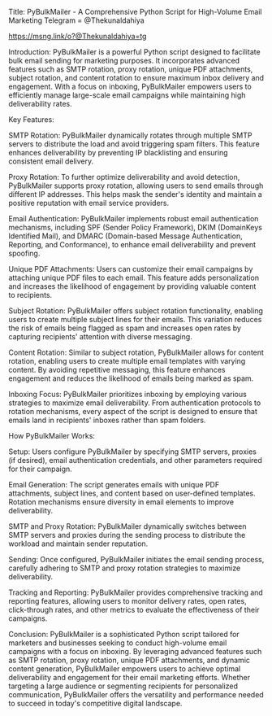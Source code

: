 
Title: PyBulkMailer - A Comprehensive Python Script for High-Volume Email Marketing
Telegram = @Thekunaldahiya

https://msng.link/o?@Thekunaldahiya=tg


Introduction:
PyBulkMailer is a powerful Python script designed to facilitate bulk email sending for marketing purposes. It incorporates advanced features such as SMTP rotation, proxy rotation, unique PDF attachments, subject rotation, and content rotation to ensure maximum inbox delivery and engagement. With a focus on inboxing, PyBulkMailer empowers users to efficiently manage large-scale email campaigns while maintaining high deliverability rates.

Key Features:

SMTP Rotation:
PyBulkMailer dynamically rotates through multiple SMTP servers to distribute the load and avoid triggering spam filters. This feature enhances deliverability by preventing IP blacklisting and ensuring consistent email delivery.

Proxy Rotation:
To further optimize deliverability and avoid detection, PyBulkMailer supports proxy rotation, allowing users to send emails through different IP addresses. This helps mask the sender's identity and maintain a positive reputation with email service providers.

Email Authentication:
PyBulkMailer implements robust email authentication mechanisms, including SPF (Sender Policy Framework), DKIM (DomainKeys Identified Mail), and DMARC (Domain-based Message Authentication, Reporting, and Conformance), to enhance email deliverability and prevent spoofing.

Unique PDF Attachments:
Users can customize their email campaigns by attaching unique PDF files to each email. This feature adds personalization and increases the likelihood of engagement by providing valuable content to recipients.

Subject Rotation:
PyBulkMailer offers subject rotation functionality, enabling users to create multiple subject lines for their emails. This variation reduces the risk of emails being flagged as spam and increases open rates by capturing recipients' attention with diverse messaging.

Content Rotation:
Similar to subject rotation, PyBulkMailer allows for content rotation, enabling users to create multiple email templates with varying content. By avoiding repetitive messaging, this feature enhances engagement and reduces the likelihood of emails being marked as spam.

Inboxing Focus:
PyBulkMailer prioritizes inboxing by employing various strategies to maximize email deliverability. From authentication protocols to rotation mechanisms, every aspect of the script is designed to ensure that emails land in recipients' inboxes rather than spam folders.

How PyBulkMailer Works:

Setup:
Users configure PyBulkMailer by specifying SMTP servers, proxies (if desired), email authentication credentials, and other parameters required for their campaign.

Email Generation:
The script generates emails with unique PDF attachments, subject lines, and content based on user-defined templates. Rotation mechanisms ensure diversity in email elements to improve deliverability.

SMTP and Proxy Rotation:
PyBulkMailer dynamically switches between SMTP servers and proxies during the sending process to distribute the workload and maintain sender reputation.

Sending:
Once configured, PyBulkMailer initiates the email sending process, carefully adhering to SMTP and proxy rotation strategies to maximize deliverability.

Tracking and Reporting:
PyBulkMailer provides comprehensive tracking and reporting features, allowing users to monitor delivery rates, open rates, click-through rates, and other metrics to evaluate the effectiveness of their campaigns.

Conclusion:
PyBulkMailer is a sophisticated Python script tailored for marketers and businesses seeking to conduct high-volume email campaigns with a focus on inboxing. By leveraging advanced features such as SMTP rotation, proxy rotation, unique PDF attachments, and dynamic content generation, PyBulkMailer empowers users to achieve optimal deliverability and engagement for their email marketing efforts. Whether targeting a large audience or segmenting recipients for personalized communication, PyBulkMailer offers the versatility and performance needed to succeed in today's competitive digital landscape.
